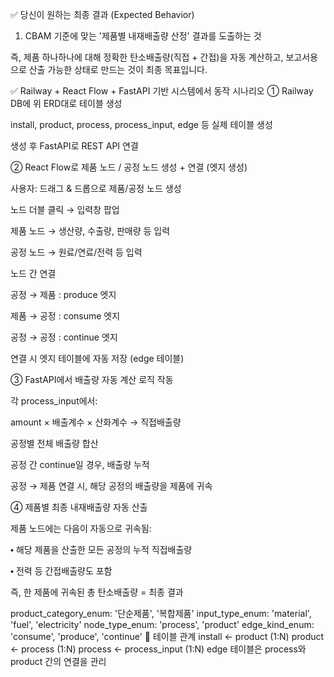 ✅ 당신이 원하는 최종 결과 (Expected Behavior)
1. CBAM 기준에 맞는 '제품별 내재배출량 산정' 결과를 도출하는 것

즉,
제품 하나하나에 대해 정확한 탄소배출량(직접 + 간접)을 자동 계산하고, 보고서용으로 산출 가능한 상태로 만드는 것이 최종 목표입니다.


✅ Railway + React Flow + FastAPI 기반 시스템에서 동작 시나리오
① Railway DB에 위 ERD대로 테이블 생성

install, product, process, process_input, edge 등 실제 테이블 생성

생성 후 FastAPI로 REST API 연결

② React Flow로 제품 노드 / 공정 노드 생성 + 연결 (엣지 생성)

사용자: 드래그 & 드롭으로 제품/공정 노드 생성

노드 더블 클릭 → 입력창 팝업

제품 노드 → 생산량, 수출량, 판매량 등 입력

공정 노드 → 원료/연료/전력 등 입력

노드 간 연결

공정 → 제품 : produce 엣지

제품 → 공정 : consume 엣지

공정 → 공정 : continue 엣지

연결 시 엣지 테이블에 자동 저장 (edge 테이블)

③ FastAPI에서 배출량 자동 계산 로직 작동

각 process_input에서:

amount × 배출계수 × 산화계수 → 직접배출량

공정별 전체 배출량 합산

공정 간 continue일 경우, 배출량 누적

공정 → 제품 연결 시, 해당 공정의 배출량을 제품에 귀속

④ 제품별 최종 내재배출량 자동 산출

제품 노드에는 다음이 자동으로 귀속됨:

⬩ 해당 제품을 산출한 모든 공정의 누적 직접배출량

⬩ 전력 등 간접배출량도 포함

즉, 한 제품에 귀속된 총 탄소배출량 = 최종 결과


product_category_enum: '단순제품', '복합제품'
input_type_enum: 'material', 'fuel', 'electricity'
node_type_enum: 'process', 'product'
edge_kind_enum: 'consume', 'produce', 'continue'
🔗 테이블 관계
install ← product (1:N)
product ← process (1:N)
process ← process_input (1:N)
edge 테이블은 process와 product 간의 연결을 관리